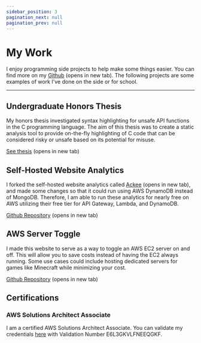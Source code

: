 ```yaml
---
sidebar_position: 3
pagination_next: null
pagination_prev: null
---
```

# My Work
I enjoy programming side projects to help make some things easier. You can find more on my [Github](https://github.com/jdukewich) (opens in new tab). The following projects are some examples of work I've done on the side or for school.
___

## Undergraduate Honors Thesis
My honors thesis investigated syntax highlighting for unsafe API functions in the C programming language. The aim of this thesis was to create a static analysis tool to provide on-the-fly highlighting of C code that can be considered risky or unsafe based on its potential for misuse. 

[See thesis](https://honors.libraries.psu.edu/catalog/7005jpd5666) (opens in new tab)

## Self-Hosted Website Analytics

I forked the self-hosted website analytics called [Ackee](https://github.com/electerious/Ackee) (opens in new tab), and made some changes so that it could run using AWS DynamoDB instead of MongoDB. Therefore, I am able to run these analytics for nearly free on AWS utilizing their free tier for API Gateway, Lambda, and DynamoDB.

[Github Repository](https://github.com/jdukewich/Ackee/tree/aws-dynamodb) (opens in new tab)

## AWS Server Toggle

I made this website to serve as a way to toggle an AWS EC2 server on and off. This will allow you to save costs instead of having the EC2 always running. Some use cases could include hosting dedicated servers for games like Minecraft while minimizing your cost.

[Github Repository](https://github.com/jdukewich/ec2-toggle) (opens in new tab) 

## Certifications
### AWS Solutions Architect Associate
I am a certified AWS Solutions Architect Associate. You can validate my credentials [here](https://aws.amazon.com/verification) with Validation Number E6L3GKVLFNEEQGKF.